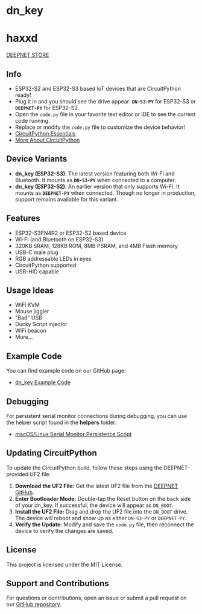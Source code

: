 # dn_key  
# haxxd

[DEEPNET.STORE](https://deepnet.store/pages/dn_key)

## Info
* ESP32-S2 and ESP32-S3 based IoT devices that are CircuitPython ready!
* Plug it in and you should see the drive appear: **`DN-S3-PY`** for ESP32-S3 or **`DEEPNET-PY`** for ESP32-S2.
* Open the `code.py` file in your favorite text editor or IDE to see the current code running.
* Replace or modify the `code.py` file to customize the device behavior!
* [CircuitPython Essentials](https://learn.adafruit.com/circuitpython-essentials/circuitpython-essentials)
* [More About CircuitPython](https://learn.adafruit.com/welcome-to-circuitpython/what-is-circuitpython)

## Device Variants

- **dn_key (ESP32-S3)**: The latest version featuring both Wi-Fi and Bluetooth. It mounts as **`DN-S3-PY`** when connected to a computer.
- **dn_key (ESP32-S2)**: An earlier version that only supports Wi-Fi. It mounts as **`DEEPNET-PY`** when connected. Though no longer in production, support remains available for this variant.

## Features
* ESP32-S3FN4R2 or ESP32-S2 based device
* Wi-Fi (and Bluetooth on ESP32-S3)
* 320KB SRAM, 128KB ROM, 8MB PSRAM, and 4MB Flash memory
* USB-C male plug
* RGB addressable LEDs in eyes
* CircuitPython supported
* USB-HID capable

## Usage Ideas
* WiFi KVM
* Mouse jiggler
* "Bad" USB
* Ducky Script injector
* WiFi beacon
* More...

## Example Code
You can find example code on our GitHub page:
* [dn_key Example Code](https://github.com/deepnetstore/dn_key/tree/main/CODE)

## Debugging
For persistent serial monitor connections during debugging, you can use the helper script found in the **helpers** folder:
* [macOS/Linux Serial Monitor Persistence Script](https://github.com/deepnetstore/dn_key/tree/main/CODE/helpers/macOS_Linux)

## Updating CircuitPython
To update the CircuitPython build, follow these steps using the DEEPNET-provided UF2 file:

1. **Download the UF2 File:** Get the latest UF2 file from the [DEEPNET GitHub](https://github.com/deepnetstore/dn_key).
2. **Enter Bootloader Mode:** Double-tap the Reset button on the back side of your dn_key. If successful, the device will appear as `DN_BOOT`.
3. **Install the UF2 File:** Drag and drop the UF2 file into the `DN_BOOT` drive. The device will reboot and show up as either `DN-S3-PY` or `DEEPNET-PY`.
4. **Verify the Update:** Modify and save the `code.py` file, then reconnect the device to verify the changes are saved.

## License
This project is licensed under the MIT License.

## Support and Contributions
For questions or contributions, open an issue or submit a pull request on our [GitHub repository](https://github.com/deepnetstore/dn_key).



